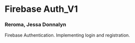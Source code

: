 # Firebase Auth_V1
### Reroma, Jessa Donnalyn
Firebase Authentication.
Implementing login and registration.



